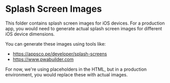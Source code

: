 
# Splash Screen Images

This folder contains splash screen images for iOS devices. For a production app, you would need to generate actual splash screen images for different iOS device dimensions.

You can generate these images using tools like:
- https://appsco.pe/developer/splash-screens
- https://www.pwabuilder.com

For now, we're using placeholders in the HTML, but in a production environment, you would replace these with actual images.
